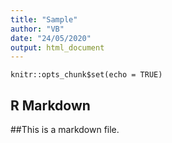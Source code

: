 ```yaml
---
title: "Sample"
author: "VB"
date: "24/05/2020"
output: html_document
---
```


```{r setup, include=FALSE}
knitr::opts_chunk$set(echo = TRUE)
```

## R Markdown

##This is a markdown file.
